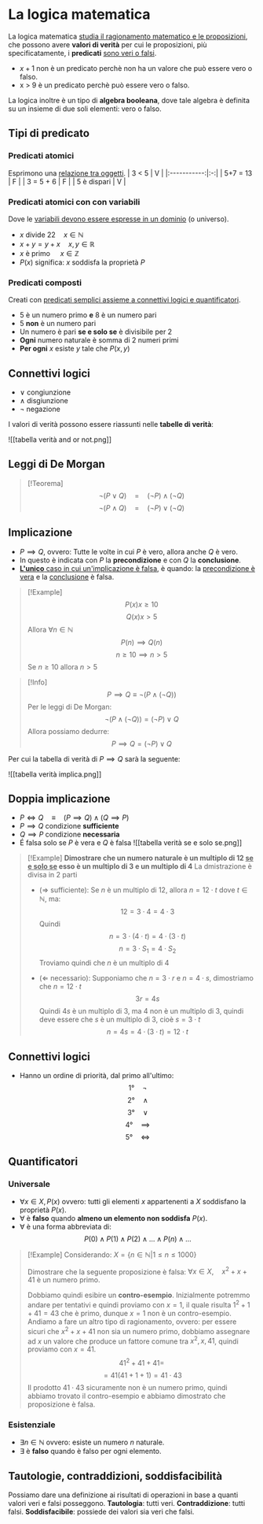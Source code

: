 # La logica matematica
La logica matematica <u>studia il ragionamento matematico e le proposizioni</u>, che possono avere **valori di verità** per cui le proposizioni, più specificatamente, i **predicati** <u>sono veri o falsi</u>.

- $x+1$ non è un predicato perchè non ha un valore che può essere vero o falso.
- x > 9 è un predicato perchè può essere vero o falso.

La logica inoltre è un tipo di **algebra booleana**, dove tale algebra è definita su un insieme di due soli elementi: vero o falso.

## Tipi di predicato
### Predicati atomici
Esprimono una <u>relazione tra oggetti</u>.
|    3 < 5    | V |
|:-----------:|:-:|
|   5+7 = 13  | F |
|  3 = 5 + 6  | F |
| 5 è dispari | V |

### Predicati atomici con con variabili
Dove le <u>variabili devono essere espresse in un dominio</u> (o universo).
- $x$ divide $22 \quad x\in \mathbb{N}$
- $x+y = y+x \quad x,y \in \mathbb{R}$
- $x$ è primo $\quad x\in \mathbb{Z}$
- $P(x)$ significa: $x$ soddisfa la proprietà $P$

### Predicati composti
Creati con <u>predicati semplici assieme a connettivi logici e quantificatori</u>.
- $5$ è un numero primo **e** $8$ è un numero pari
- $5$ **non** è un numero pari
- Un numero è pari **se e solo se** è divisibile per 2
- **Ogni** numero naturale è somma di 2 numeri primi
- **Per ogni** $x$ esiste $y$ tale che $P(x,y)$

## Connettivi logici
- $\lor$ congiunzione
- $\land$ disgiunzione
- $\neg$ negazione

I valori di verità possono essere riassunti nelle **tabelle di verità**:

![[tabella verità and or not.png]]

## Leggi di De Morgan
>[!Teorema]
>$$\neg(P\lor Q) \quad = \quad (\neg P) \land (\neg Q)$$
>$$\neg(P\land Q) \quad = \quad (\neg P) \lor (\neg Q)$$


## Implicazione
- $P \implies Q$, ovvero: Tutte le volte in cui $P$ è vero, allora anche $Q$ è vero.
- In questo è indicata con $P$ la **precondizione** e con $Q$ la **conclusione**.
- <u><b>L'unico</b> caso in cui un'implicazione è falsa</u>, è quando: la <u>precondizione è vera</u> e la <u>conclusione</u> è falsa.
>[!Example]
>$$P(x) x \geq 10$$
>$$Q(x) x > 5$$
>Allora $\forall n \in \mathbb{N}$
>$$P(n)\implies Q(n)$$
>$$n \geq 10 \implies n > 5$$
>Se $n \geq 10$ allora $n>5$

>[!Info]
>$$P \implies Q \equiv \neg(P\land (\neg Q))$$
>Per le leggi di De Morgan:
>$$\neg(P\land (\neg Q)) = (\neg P) \lor Q$$
>Allora possiamo dedurre:
>$$P \implies Q = (\neg P) \lor Q$$


Per cui la tabella di verità di $P \implies Q$ sarà la seguente:

![[tabella verità implica.png]]

## Doppia implicazione
- $P \iff Q \quad \equiv \quad (P\implies Q)\land (Q\implies P)$
- $P \implies Q$ condizione **sufficiente**
- $Q\implies P$ condizione **necessaria**
- É falsa solo se $P$ è vera e $Q$ è falsa
![[tabella verità se e solo se.png]]
>[!Example]
>**Dimostrare che un numero naturale è un multiplo di 12 <u>se e solo se</u> esso è un multiplo di 3 e un multiplo di 4**
>La dmistrazione è divisa in 2 parti
>- ($\Rightarrow$ sufficiente): 
>Se $n$ è un multiplo di 12, allora $n=12\cdot t$ dove $t\in \mathbb{N}$, ma:
>$$12=3\cdot 4=4\cdot 3$$
> Quindi
> $$n=3\cdot (4\cdot t) = 4\cdot (3\cdot t)$$
>$$n=3\cdot S_1 = 4\cdot S_2$$
>Troviamo quindi che $n$ è un multiplo di 4
>
>- ($\Leftarrow$ necessario):
>Supponiamo che $n=3\cdot r$ e $n=4\cdot s$, dimostriamo che $n=12\cdot t$
>$$3r = 4s$$
>Quindi $4s$ è un multiplo di $3$, ma $4$ non è un multiplo di $3$, quindi deve essere che $s$ è un multiplo di $3$, cioè $s=3\cdot t$
>$$n=4s=4\cdot (3\cdot t)= 12\cdot t$$

## Connettivi logici
- Hanno un ordine di priorità, dal primo all'ultimo:
$$1°\quad \neg$$
$$2°\quad \land$$
$$3°\quad \lor$$
$$4°\quad \implies$$
$$5°\quad \iff$$

## Quantificatori

### Universale
- $\forall x \in X, P(x)$ ovvero: tutti gli elementi $x$ appartenenti a $X$ soddisfano la proprietà $P(x)$.
- $\forall$ è **falso** quando **almeno un elemento non soddisfa** $P(x)$.
- $\forall$ è una forma abbreviata di: $$P(0) \land P(1) \land P(2) \land ... \land P(n) \land ...$$
>[!Example]
>Considerando: $X = \{ n \in \mathbb{N} | 1\leq n \leq 1000\}$
>
>Dimostrare che la seguente proposizione è falsa:
>$\forall x \in X, \quad x^2+x+41$ è un numero primo.
>
>Dobbiamo quindi esibire un **contro-esempio**.
>Inizialmente potremmo andare per tentativi e quindi proviamo con $x=1$, il quale risulta $1^2+1+41=43$ che è primo, dunque $x=1$ non è un contro-esempio.
>Andiamo a fare un altro tipo di ragionamento, ovvero: per essere sicuri che $x^2+x+41$ non sia un numero primo, dobbiamo assegnare ad $x$ un valore che produce un fattore comune tra $x^2, x, 41$, quindi proviamo con $x=41$.
>$$41^2+41+41=$$
>$$=41(41+1+1)= 41\cdot 43$$
>Il prodotto $41 \cdot 43$ sicuramente non è un numero primo, quindi abbiamo trovato il contro-esempio e abbiamo dimostrato che proposizione è falsa.

### Esistenziale
- $\exists n \in  \mathbb{N}$ ovvero: esiste un numero $n$ naturale.
- $\exists$ è **falso** quando è falso per ogni elemento.

## Tautologie, contraddizioni, soddisfacibilità
Possiamo dare una definizione ai risultati di operazioni in base a quanti valori veri e falsi posseggono.
**Tautologia**: tutti veri.
**Contraddizione**: tutti falsi.
**Soddisfacibile**: possiede dei valori sia veri che falsi.


















